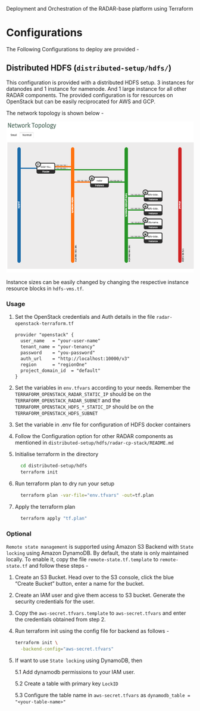 Deployment and Orchestration of the RADAR-base platform using Terraform

# Configurations
The Following Configurations to deploy are provided -

## Distributed HDFS (`distributed-setup/hdfs/`)
This configuration is provided with a distributed HDFS setup. 3 instances for datanodes and 1 instance for namenode.
And 1 large instance for all other RADAR components. The provided configuration is for resources on OpenStack but can be easily reciprocated for AWS and GCP.

The network topology is shown below -

![Network topology](img/network-topology.png)

Instance sizes can be easily changed by changing the respective instance resource blocks in `hdfs-vms.tf`.

### Usage

1. Set the OpenStack credentials and Auth details in the file `radar-openstack-terraform.tf`
    ```
    provider "openstack" {
      user_name   = "your-user-name"
      tenant_name = "your-tenancy"
      password    = "you-password"
      auth_url    = "http://localhost:10000/v3"
      region      = "regionOne"
      project_domain_id  = "default"
    }
    ```
2. Set the variables in `env.tfvars` according to your needs. Remember the `TERRAFORM_OPENSTACK_RADAR_STATIC_IP` should be on the `TERRAFORM_OPENSTACK_RADAR_SUBNET` and the `TERRAFORM_OPENSTACK_HDFS_*_STATIC_IP` should be on the `TERRAFORM_OPENSTACK_HDFS_SUBNET`

3. Set the variable in .env file for configuration of HDFS docker containers

4. Follow the Configuration option for other RADAR components as mentioned in `distributed-setup/hdfs/radar-cp-stack/README.md`

5. Initialise terraform in the directory
    ```sh
      cd distributed-setup/hdfs
      terraform init
    ```
6. Run terraform plan to dry run your setup
    ```sh
      terraform plan -var-file="env.tfvars" -out=tf.plan
    ```
7. Apply the terraform plan
    ```sh
      terraform apply "tf.plan"
    ```

### Optional

`Remote state management` is supported using Amazon S3 Backend with `State locking` using Amazon DynamoDB. By default, the state is only maintained locally.
To enable it, copy the file `remote-state.tf.template` to `remote-state.tf` and follow these steps -

1. Create an S3 Bucket. Head over to the S3 console, click the blue “Create Bucket” button, enter a name for the bucket.

2. Create an IAM user and give them access to S3 bucket. Generate the security credentials for the user.

3. Copy the `aws-secret.tfvars.template` to `aws-secret.tfvars` and enter the credentials obtained from step 2.

4. Run terraform init using the config file for backend as follows -
    ```sh
    terraform init \
      -backend-config="aws-secret.tfvars"
    ```

5. If want to use `State locking` using DynamoDB, then

    5.1 Add dynamodb permissions to your IAM user.

    5.2 Create a table with primary key `LockID`

    5.3 Configure the table name in `aws-secret.tfvars` as
        ```
          dynamodb_table = "<your-table-name>"
        ```
